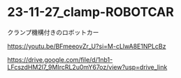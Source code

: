 # 23-11-27_clamp-ROBOTCAR
クランプ機構付きのロボットカー

https://youtu.be/BFmeeovZr_U?si=M-cLlwA8E1NPLcBz

https://drive.google.com/file/d/1nb1-LFcszdHM2l7_9MIrcRL2u0mY67oz/view?usp=drive_link
